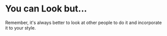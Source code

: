 # You can Look but... #

Remember, it's always better to look at other people to do it and incorporate it to your style.

